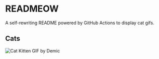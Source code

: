 # READMEOW

A self-rewriting README powered by GitHub Actions to display cat gifs.

## Cats

![Cat Kitten GIF by Demic](https://media0.giphy.com/media/v1.Y2lkPTlhY2QwMmRhM3N5OGZkajVreWp1d3l5ZXEzNHNpN2RqcHU4ZGRsdmFpdTAxaXh1NiZlcD12MV9naWZzX3NlYXJjaCZjdD1n/3oriO0OEd9QIDdllqo/200.gif)
